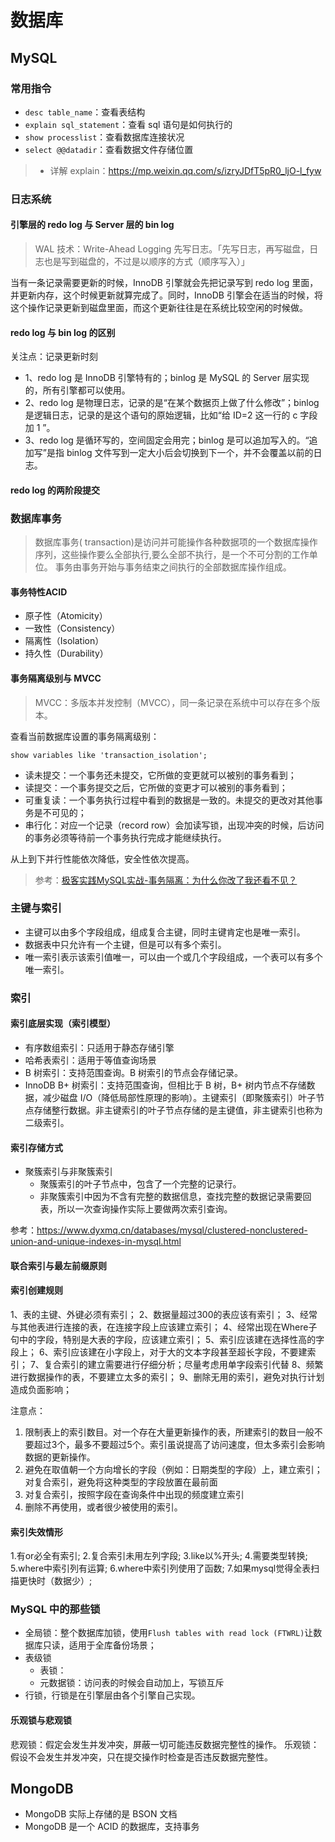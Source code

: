 # 数据库

## MySQL

### 常用指令

- `desc table_name`：查看表结构
- `explain sql_statement`：查看 sql 语句是如何执行的
- `show processlist`：查看数据库连接状况
- `select @@datadir`：查看数据文件存储位置

>- 详解 explain：https://mp.weixin.qq.com/s/izryJDfT5pR0_ljO-l_fyw

### 日志系统

#### 引擎层的 redo log 与 Server 层的 bin log

> WAL 技术：Write-Ahead Logging 先写日志。「先写日志，再写磁盘，日志也是写到磁盘的，不过是以顺序的方式（顺序写入）」

当有一条记录需要更新的时候，InnoDB 引擎就会先把记录写到 redo log 里面，并更新内存，这个时候更新就算完成了。同时，InnoDB 引擎会在适当的时候，将这个操作记录更新到磁盘里面，而这个更新往往是在系统比较空闲的时候做。

#### redo log 与 bin log 的区别

关注点：记录更新时刻

- 1、redo log 是 InnoDB 引擎特有的；binlog 是 MySQL 的 Server 层实现的，所有引擎都可以使用。
- 2、redo log 是物理日志，记录的是“在某个数据页上做了什么修改”；binlog 是逻辑日志，记录的是这个语句的原始逻辑，比如“给 ID=2 这一行的 c 字段加 1 ”。
- 3、redo log 是循环写的，空间固定会用完；binlog 是可以追加写入的。“追加写”是指 binlog 文件写到一定大小后会切换到下一个，并不会覆盖以前的日志。

#### redo log 的两阶段提交

### 数据库事务

>数据库事务( transaction)是访问并可能操作各种数据项的一个数据库操作序列，这些操作要么全部执行,要么全部不执行，是一个不可分割的工作单位。 事务由事务开始与事务结束之间执行的全部数据库操作组成。

#### 事务特性ACID

- 原子性（Atomicity）
- 一致性（Consistency）
- 隔离性（Isolation）
- 持久性（Durability）

#### 事务隔离级别与 MVCC

>MVCC：多版本并发控制（MVCC），同一条记录在系统中可以存在多个版本。

查看当前数据库设置的事务隔离级别：

```mysql
show variables like 'transaction_isolation';
```

- 读未提交：一个事务还未提交，它所做的变更就可以被别的事务看到；
- 读提交：一个事务提交之后，它所做的变更才可以被别的事务看到；
- 可重复读：一个事务执行过程中看到的数据是一致的。未提交的更改对其他事务是不可见的；
- 串行化：对应一个记录（record row）会加读写锁，出现冲突的时候，后访问的事务必须等待前一个事务执行完成才能继续执行。

从上到下并行性能依次降低，安全性依次提高。

> 参考：[极客实践MySQL实战-事务隔离：为什么你改了我还看不见？](https://time.geekbang.org/column/article/68963)

### 主键与索引

- 主键可以由多个字段组成，组成复合主键，同时主键肯定也是唯一索引。
- 数据表中只允许有一个主键，但是可以有多个索引。
- 唯一索引表示该索引值唯一，可以由一个或几个字段组成，一个表可以有多个唯一索引。

### 索引

#### 索引底层实现（索引模型）

- 有序数组索引：只适用于静态存储引擎
- 哈希表索引：适用于等值查询场景
- B 树索引：支持范围查询。B 树索引的节点会存储记录。
- InnoDB B+ 树索引：支持范围查询，但相比于 B 树，B+ 树内节点不存储数据，减少磁盘 I/O（降低局部性原理的影响）。主键索引（即聚簇索引）叶子节点存储整行数据。非主键索引的叶子节点存储的是主键值，非主键索引也称为二级索引。

#### 索引存储方式

- 聚簇索引与非聚簇索引
  - 聚簇索引的叶子节点中，包含了一个完整的记录行。
  - 非聚簇索引中因为不含有完整的数据信息，查找完整的数据记录需要回表，所以一次查询操作实际上要做两次索引查询。

参考：https://www.dyxmq.cn/databases/mysql/clustered-nonclustered-union-and-unique-indexes-in-mysql.html

#### 联合索引与最左前缀原则

#### 索引创建规则

1、表的主键、外键必须有索引；
2、数据量超过300的表应该有索引；
3、经常与其他表进行连接的表，在连接字段上应该建立索引；
4、经常出现在Where子句中的字段，特别是大表的字段，应该建立索引；
5、索引应该建在选择性高的字段上；
6、索引应该建在小字段上，对于大的文本字段甚至超长字段，不要建索引；
7、复合索引的建立需要进行仔细分析；尽量考虑用单字段索引代替
8、频繁进行数据操作的表，不要建立太多的索引；
9、删除无用的索引，避免对执行计划造成负面影响；

注意点：

1. 限制表上的索引数目。对一个存在大量更新操作的表，所建索引的数目一般不要超过3个，最多不要超过5个。索引虽说提高了访问速度，但太多索引会影响数据的更新操作。
2. 避免在取值朝一个方向增长的字段（例如：日期类型的字段）上，建立索引；对复合索引，避免将这种类型的字段放置在最前面
3. 对复合索引，按照字段在查询条件中出现的频度建立索引
4. 删除不再使用，或者很少被使用的索引。

#### 索引失效情形

1.有or必全有索引;
2.复合索引未用左列字段;
3.like以%开头;
4.需要类型转换;
5.where中索引列有运算;
6.where中索引列使用了函数;
7.如果mysql觉得全表扫描更快时（数据少）;

### MySQL 中的那些锁

- 全局锁：整个数据库加锁，使用`Flush tables with read lock (FTWRL)`让数据库只读，适用于全库备份场景；
- 表级锁
  - 表锁：
  - 元数据锁：访问表的时候会自动加上，写锁互斥
- 行锁，行锁是在引擎层由各个引擎自己实现。

#### 乐观锁与悲观锁

悲观锁：假定会发生并发冲突，屏蔽一切可能违反数据完整性的操作。
乐观锁：假设不会发生并发冲突，只在提交操作时检查是否违反数据完整性。

## MongoDB

- MongoDB 实际上存储的是 BSON 文档
- MongoDB 是一个 ACID 的数据库，支持事务